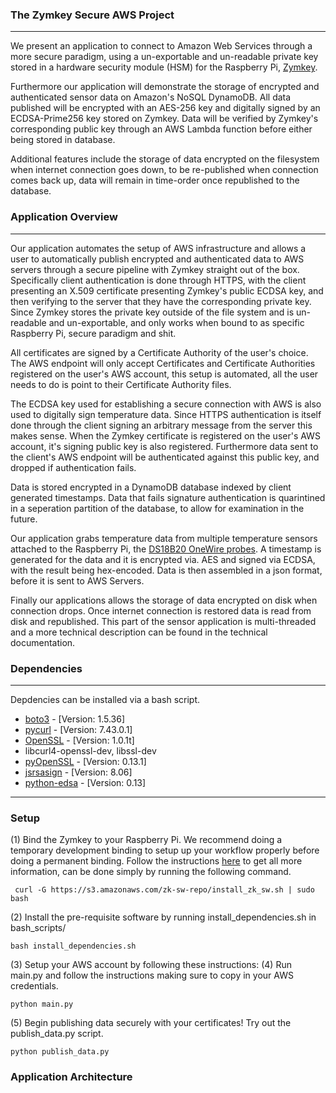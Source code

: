 ### The Zymkey Secure AWS Project
---
We present an application to connect to Amazon Web Services through a more secure paradigm, using a un-exportable and un-readable private key stored in a hardware security module (HSM) for the Raspberry Pi, [Zymkey]().

Furthermore our application will demonstrate the storage of encrypted and authenticated sensor data on Amazon's NoSQL DynamoDB. All data published will be encrypted with an AES-256 key and digitally signed by an ECDSA-Prime256 key stored on Zymkey. Data will be verified by Zymkey's corresponding public key through an AWS Lambda function before either being stored in database.

Additional features include the storage of data encrypted on the filesystem when internet connection goes down, to be re-published when connection comes back up, data will remain in time-order once republished to the database.

### Application Overview
---
Our application automates the setup of AWS infrastructure and allows a user to automatically publish encrypted and authenticated data to AWS servers through a secure pipeline with Zymkey straight out of the box. Specifically client authentication is done through HTTPS, with the client presenting an X.509 certificate presenting Zymkey's public ECDSA key, and then verifying to the server that they have the corresponding private key. Since Zymkey stores the  private key outside of the file system and is un-readable and un-exportable, and only works when bound to as specific Raspberry Pi, secure paradigm and shit.

All certificates are signed by a Certificate Authority of the user's choice. The AWS endpoint will only accept Certificates and Certificate Authorities registered on the user's AWS account, this setup is automated, all the user needs to do is point to their Certificate Authority files.

The ECDSA key used for establishing a secure connection with AWS is also used to digitally sign temperature data. Since HTTPS authentication is itself done through the client signing an arbitrary message from the server this makes sense. When the Zymkey certificate is registered on the user's AWS account, it's signing public key is also registered. Furthermore data sent to the client's AWS endpoint will be authenticated against this public key, and dropped if authentication fails. 

Data is stored encrypted in a DynamoDB database indexed by client generated timestamps. Data that fails signature authentication is quarintined in a seperation partition of the database, to allow for examination in the future.

Our application grabs temperature data from multiple temperature sensors attached to the Raspberry Pi, the [DS18B20 OneWire probes](https://learn.adafruit.com/adafruits-raspberry-pi-lesson-11-ds18b20-temperature-sensing/hardware). A timestamp is generated for the data and  it is encrypted via. AES and signed via ECDSA, with the result being hex-encoded. Data is then assembled in a json format, before it is sent to AWS Servers.

Finally our applications allows the storage of data encrypted on disk when connection drops. Once internet connection is restored data is read from disk and republished. This part of the sensor application is multi-threaded and a more technical description can be found in the technical documentation.

### Dependencies
---
Depdencies can be installed via a bash script.

* [boto3](https://boto3.readthedocs.io/en/latest/) - [Version: 1.5.36]
* [pycurl](http://pycurl.io/) - [Version: 7.43.0.1] 
* [OpenSSL](https://www.openssl.org/) - [Version: 1.0.1t]
* libcurl4-openssl-dev, libssl-dev
* [pyOpenSSL](https://pyopenssl.org/en/stable/) - [Version: 0.13.1]
* [jsrsasign](https://kjur.github.io/jsrsasign/) - [Version: 8.06]
* [python-edsa](https://github.com/warner/python-ecdsa) - [Version: 0.13]
---
### Setup
(1) Bind the Zymkey to your Raspberry Pi. We recommend doing a temporary development binding to setup up your workflow properly before doing a permanent binding. Follow the instructions [here]() to get all more information, can be done simply by running the following command.
```
 curl -G https://s3.amazonaws.com/zk-sw-repo/install_zk_sw.sh | sudo bash
```
(2) Install the pre-requisite software by running install_dependencies.sh in bash_scripts/
```
bash install_dependencies.sh
```
(3) Setup your AWS account by following these instructions:
(4) Run main.py and follow the instructions making sure to copy in your AWS credentials.
```
python main.py
```
(5) Begin publishing data securely with your certificates! Try out the publish_data.py script.
```
python publish_data.py
```
### Application Architecture
